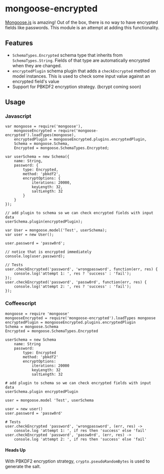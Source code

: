 mongoose-encrypted
==================

[Mongoose.js](http://mongoosejs.com/) is amazing! Out of the box, there is no way to have encrypted fields like passwords. This module is an attempt at adding this functionality.

## Features

- `SchemaTypes.Encrypted` schema type that inherits from `SchemaTypes.String`. Fields of that type are automatically encrypted when they are changed.
- `encryptedPlugin` schema plugin that adds a `checkEncrypted` method on model instances. This is used to check some input value against an encrypted field's value
- Support for PBKDF2 encryption strategy. (bcrypt coming soon)

## Usage

### Javascript

    var mongoose = require('mongoose'),
        mongooseEncrypted = require('mongoose-encrypted').loadTypes(mongoose),
        encryptedPlugin = mongooseEncrypted.plugins.encryptedPlugin,
        Schema = mongoose.Schema,
        Encrypted = mongoose.SchemaTypes.Encrypted;

    var userSchema = new Schema({
        name: String,
        password: {
            type: Encrypted,
            method: 'pbkdf2',
            encryptOptions: {
                iterations: 20000,
                keyLength: 32,
                saltLength: 32
            }
        }
    });

    // add plugin to schema so we can check encrypted fields with input data
    userSchema.plugin(encryptedPlugin);

    var User = mongoose.model('Test', userSchema);
    var user = new User();

    user.password = 'passw0rd';

    // notice that is encrypted immediately
    console.log(user.password);

    // Tests
    user.checkEncrypted('password', 'wrongpassword', function(err, res) {
        console.log('attempt 1: ', res ? 'success' : 'fail');
    });
    user.checkEncrypted('password', 'passw0rd', function(err, res) {
        console.log('attempt 2: ', res ? 'success' : 'fail');
    });

### Coffeescript

    mongoose = require 'mongoose'
    mongooseEncrypted = require('mongoose-encrypted').loadTypes mongoose
    encryptedPlugin = mongooseEncrypted.plugins.encryptedPlugin
    Schema = mongoose.Schema
    Encrypted = mongoose.SchemaTypes.Encrypted

    userSchema = new Schema
        name: String
        password:
            type: Encrypted
            method: 'pbkdf2'
            encryptOptions:
                iterations: 20000
                keyLength: 32
                saltLength: 32

    # add plugin to schema so we can check encrypted fields with input data
    userSchema.plugin encryptedPlugin

    user = mongoose.model 'Test', userSchema

    user = new user()
    user.password = 'passw0rd'

    # Tests
    user.checkEncrypted 'password', 'wrongpassword', (err, res) ->
        console.log 'attempt 1: ', if res then 'success' else 'fail'
    user.checkEncrypted 'password', 'passw0rd', (err, res) ->
        console.log 'attempt 2: ', if res then 'success' else 'fail'


#### Heads Up

With PBKDF2 encryption strategy, `crypto.pseudoRandomBytes` is used to generate the salt.

